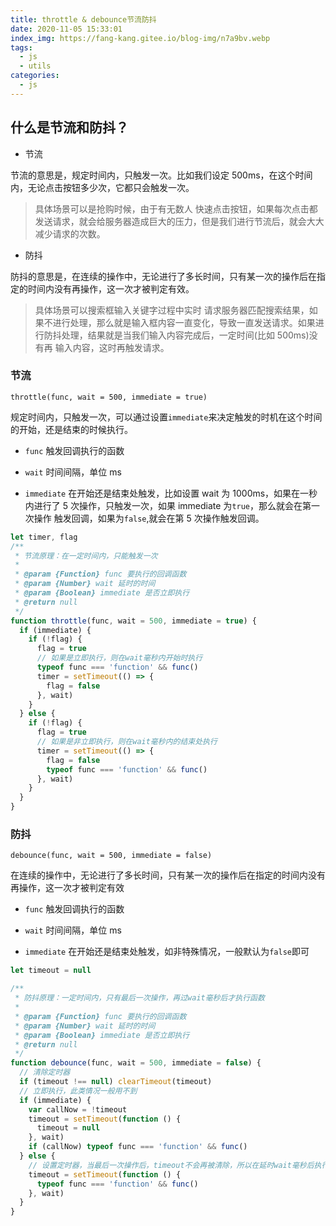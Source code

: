 ```yaml
---
title: throttle & debounce节流防抖
date: 2020-11-05 15:33:01
index_img: https://fang-kang.gitee.io/blog-img/n7a9bv.webp
tags:
  - js
  - utils
categories:
  - js
---
```


## 什么是节流和防抖？

- 节流

节流的意思是，规定时间内，只触发一次。比如我们设定 500ms，在这个时间内，无论点击按钮多少次，它都只会触发一次。

> 具体场景可以是抢购时候，由于有无数人 快速点击按钮，如果每次点击都发送请求，就会给服务器造成巨大的压力，但是我们进行节流后，就会大大减少请求的次数。

- 防抖

防抖的意思是，在连续的操作中，无论进行了多长时间，只有某一次的操作后在指定的时间内没有再操作，这一次才被判定有效。

> 具体场景可以搜索框输入关键字过程中实时 请求服务器匹配搜索结果，如果不进行处理，那么就是输入框内容一直变化，导致一直发送请求。如果进行防抖处理，结果就是当我们输入内容完成后，一定时间(比如 500ms)没有再 输入内容，这时再触发请求。

<!-- more  -->

### 节流

`throttle(func, wait = 500, immediate = true)`

规定时间内，只触发一次，可以通过设置`immediate`来决定触发的时机在这个时间的开始，还是结束的时候执行。

- `func` <Function> 触发回调执行的函数

- `wait` <Number> 时间间隔，单位 ms

- `immediate` <Number> 在开始还是结束处触发，比如设置 wait 为 1000ms，如果在一秒内进行了 5 次操作，只触发一次，如果 immediate 为`true`，那么就会在第一次操作 触发回调，如果为`false`,就会在第 5 次操作触发回调。

```javascript
let timer, flag
/**
 * 节流原理：在一定时间内，只能触发一次
 *
 * @param {Function} func 要执行的回调函数
 * @param {Number} wait 延时的时间
 * @param {Boolean} immediate 是否立即执行
 * @return null
 */
function throttle(func, wait = 500, immediate = true) {
  if (immediate) {
    if (!flag) {
      flag = true
      // 如果是立即执行，则在wait毫秒内开始时执行
      typeof func === 'function' && func()
      timer = setTimeout(() => {
        flag = false
      }, wait)
    }
  } else {
    if (!flag) {
      flag = true
      // 如果是非立即执行，则在wait毫秒内的结束处执行
      timer = setTimeout(() => {
        flag = false
        typeof func === 'function' && func()
      }, wait)
    }
  }
}
```

### 防抖

`debounce(func, wait = 500, immediate = false)`

在连续的操作中，无论进行了多长时间，只有某一次的操作后在指定的时间内没有再操作，这一次才被判定有效

- `func` <Function> 触发回调执行的函数

- `wait` <Number> 时间间隔，单位 ms

- `immediate` <Number> 在开始还是结束处触发，如非特殊情况，一般默认为`false`即可

```javascript
let timeout = null

/**
 * 防抖原理：一定时间内，只有最后一次操作，再过wait毫秒后才执行函数
 *
 * @param {Function} func 要执行的回调函数
 * @param {Number} wait 延时的时间
 * @param {Boolean} immediate 是否立即执行
 * @return null
 */
function debounce(func, wait = 500, immediate = false) {
  // 清除定时器
  if (timeout !== null) clearTimeout(timeout)
  // 立即执行，此类情况一般用不到
  if (immediate) {
    var callNow = !timeout
    timeout = setTimeout(function () {
      timeout = null
    }, wait)
    if (callNow) typeof func === 'function' && func()
  } else {
    // 设置定时器，当最后一次操作后，timeout不会再被清除，所以在延时wait毫秒后执行func回调方法
    timeout = setTimeout(function () {
      typeof func === 'function' && func()
    }, wait)
  }
}
```
